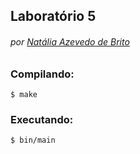 ## Laboratório 5
###### por [Natália Azevedo de Brito](https://github.com/bnatalha)

### Compilando:

`$ make`

### Executando:

`$ bin/main`